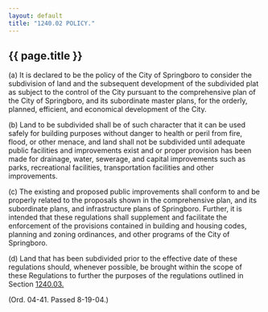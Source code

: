 ```yaml
---
layout: default 
title: "1240.02 POLICY."
---
```


{{ page.title }}
----------------

​(a) It is declared to be the policy of the City of Springboro to
consider the subdivision of land and the subsequent development of the
subdivided plat as subject to the control of the City pursuant to the
comprehensive plan of the City of Springboro, and its subordinate master
plans, for the orderly, planned, efficient, and economical development
of the City.

​(b) Land to be subdivided shall be of such character that it can be
used safely for building purposes without danger to health or peril from
fire, flood, or other menace, and land shall not be subdivided until
adequate public facilities and improvements exist and or proper
provision has been made for drainage, water, sewerage, and capital
improvements such as parks, recreational facilities, transportation
facilities and other improvements.

​(c) The existing and proposed public improvements shall conform to and
be properly related to the proposals shown in the comprehensive plan,
and its subordinate plans, and infrastructure plans of Springboro.
Further, it is intended that these regulations shall supplement and
facilitate the enforcement of the provisions contained in building and
housing codes, planning and zoning ordinances, and other programs of the
City of Springboro.

​(d) Land that has been subdivided prior to the effective date of these
regulations should, whenever possible, be brought within the scope of
these Regulations to further the purposes of the regulations outlined in
Section [1240.03.](48f65f7e.html)

(Ord. 04-41. Passed 8-19-04.)
